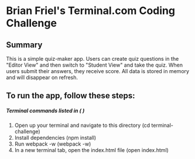 # Brian Friel's Terminal.com Coding Challenge

## Summary
This is a simple quiz-maker app.
Users can create quiz questions in the "Editor View" and then switch to "Student View" and take the quiz.
When users submit their answers, they receive score.
All data is stored in memory and will disappear on refresh.

## To run the app, follow these steps:
##### Terminal commands listed in ( )
1. Open up your terminal and navigate to this directory (cd terminal-challenge)
2. Install dependencies (npm install)
3. Run webpack -w (webpack -w)
4. In a new terminal tab, open the index.html file (open index.html)
